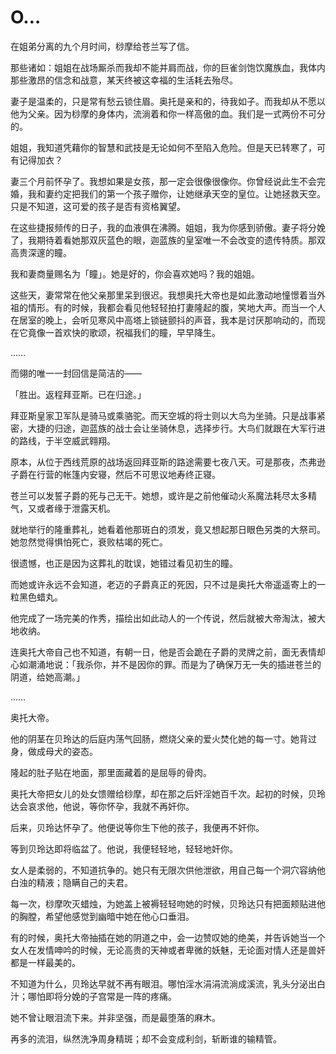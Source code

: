 # O…

在姐弟分离的九个月时间，桫摩给苍兰写了信。

那些诸如：姐姐在战场厮杀而我却不能并肩而战，你的巨雀剑饱饮魔族血，我体内那些激昂的信念和战意，某天终被这幸福的生活耗去殆尽。

妻子是温柔的，只是常有愁云锁住眉。奥托是亲和的，待我如子。而我却从不愿以他为父亲。因为桫摩的身体内，流淌着和你一样高傲的血。我们是一式两份不可分的。

姐姐，我知道凭藉你的智慧和武技是无论如何不至陷入危险。但是天已转寒了，可有记得加衣？

妻三个月前怀孕了。我想如果是女孩，那一定会很像很像你。你曾经说此生不会完婚，我和妻约定把我们的第一个孩子赠你，让她继承天空的皇位。让她拯救天空。只是不知道，这可爱的孩子是否有资格翼望。

在这些捷报频传的日子，我的血液俱在沸腾。姐姐，我为你感到骄傲。妻子将分娩了，我期待着看她那双灰蓝色的眼，迦蓝族的皇室唯一不会改变的遗传特质。那双高贵深邃的瞳。

我和妻商量赐名为「瞳」。她是好的，你会喜欢她吗？我的姐姐。

这些天，妻常常在他父亲那里呆到很迟。我想奥托大帝也是如此激动地憧憬着当外祖的情形。有的时候，我都会看见他轻轻拍打妻隆起的腹，笑地大声。而当一个人在居室的晚上，会听见寒风中高塔上锁链颤抖的声音，我本是讨厌那响动的，而现在它竟像一首欢快的歌颂，祝福我们的瞳，早早降生。

……

而翎的唯一一封回信是简洁的——

「胜出。返程拜亚斯。已在归途。」

拜亚斯皇家卫军队是骑马或乘骆驼。而天空城的将士则以大鸟为坐骑。只是战事紧密，大捷的归途，迦蓝族的战士会让坐骑休息，选择步行。大鸟们就跟在大军行进的路线，于半空威武翱翔。

原本，从位于西线荒原的战场返回拜亚斯的路途需要七夜八天。可是那夜，杰弗逊子爵在行营的帐篷内安寝，然后不可思议地寿终正寝。

苍兰可以发誓子爵的死与己无干。她想，或许是之前他催动火系魔法耗尽太多精气，又或者缘于泄露天机。

就地举行的隆重葬礼，她看着他那斑白的须发，竟又想起那日眼色另类的大祭司。她忽然觉得惧怕死亡，衰败枯竭的死亡。

很遗憾，也正是因为这葬礼的耽误，她错过看见初生的瞳。

而她或许永远不会知道，老迈的子爵真正的死因，只不过是奥托大帝遥遥寄上的一粒黑色蜡丸。

他完成了一场完美的作秀，描绘出如此动人的一个传说，然后就被大帝淘汰，被大地收纳。

连奥托大帝自己也不知道，有朝一日，他是否会跪在子爵的灵牌之前，面无表情却心如潮涌地说：「我杀你，并不是因你的罪。而是为了确保万无一失的插进苍兰的阴道，给她高潮。」

……

奥托大帝。

他的阴茎在贝玲达的后庭内荡气回肠，燃烧父亲的爱火焚化她的每一寸。她背过身，做成母犬的姿态。

隆起的肚子贴在地面，那里面藏着的是屈辱的骨肉。

奥托大帝把女儿的处女馈赠给桫摩，却在那之后奸淫她百千次。起初的时候，贝玲达会哀求他，他说，等你怀孕，我就不再奸你。

后来，贝玲达怀孕了。他便说等你生下他的孩子，我便再不奸你。

等到贝玲达即将临盆了。他说，我便轻轻地，轻轻地奸你。

女人是柔弱的，不知道抗争的。她只有无限次供他泄欲，用自己每一个洞穴容纳他白浊的精液；隐瞒自己的夫君。

每一次，桫摩吹灭蜡烛，为她盖上被褥轻轻吻她的时候，贝玲达只有把面颊贴进他的胸膛，希望他感觉到幽暗中她在他心口垂泪。

有的时候，奥托大帝抽插在她的阴道之中，会一边赞叹她的绝美，并告诉她当一个女人在发情呻吟的时候，无论高贵的天神或者卑微的妖魅，无论面对情人还是兽奸都是一样最美的。

不知道为什么，贝玲达早就不再有眼泪。哪怕淫水涓涓流淌成溪流，乳头分泌出白汁；哪怕即将分娩的子宫常是一阵的疼痛。

她不曾让眼泪流下来。并非坚强，而是最堕落的麻木。

再多的流泪，纵然洗净周身精斑；却不会变成利剑，斩断谁的输精管。
